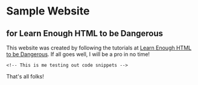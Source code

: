 # Sample Website
## for Learn Enough HTML to be Dangerous

This website was created by following the tutorials at [Learn Enough HTML to be Dangerous](https://www.learnenough.com/html-tutorial). If all goes well, I will be a pro in no time!

```
<!-- This is me testing out code snippets -->
```

That's all folks!
